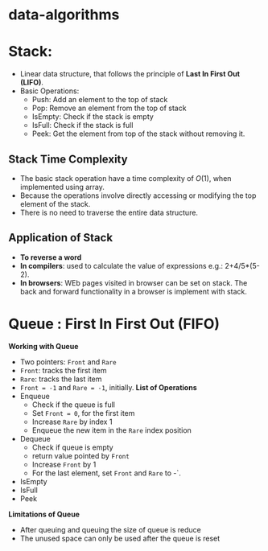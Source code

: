 # data-algorithms

# Stack:
* Linear data structure, that follows the principle of __Last In First Out (LIFO)__.
* Basic Operations:
  * Push: Add an element to the top of stack
  * Pop: Remove an element from the top of stack
  * IsEmpty: Check if the stack is empty
  * IsFull: Check if the stack is full
  * Peek: Get the element from top of the stack without removing it.

## Stack Time Complexity
* The basic stack operation have a time complexity of $O(1)$, when implemented using array.
* Because the operations involve directly accessing or modifying the top element of the stack.
* There is no need to traverse the entire data structure.

## Application of Stack
* __To reverse a word__
* __In compilers__: used to calculate the value of expressions e.g.: 2+4/5*(5-2).
* __In browsers__: WEb pages visited in browser can be set on stack. The back and forward functionality in a browser is implement with stack.

# Queue : First In First Out (FIFO)
__Working with Queue__
  * Two pointers: `Front` and `Rare`
  * `Front`: tracks the first item
  * `Rare`: tracks the last item
  * `Front = -1` and `Rare = -1`, initially.
__List of Operations__
* Enqueue
  * Check if the queue is full
  * Set `Front = 0`, for the first item
  * Increase `Rare` by index 1
  * Enqueue the new item in the `Rare` index position
* Dequeue
  * Check if queue is empty
  * return value pointed by `Front`
  * Increase `Front` by 1
  * For the last element, set `Front` and `Rare` to -`.
* IsEmpty
* IsFull
* Peek

__Limitations of Queue__
* After queuing and queuing the size of queue is reduce
* The unused space can only be used after the queue is reset
